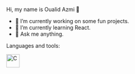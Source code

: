 Hi, my name is Oualid Azmi 👋

- 🔭 I’m currently working on some fun projects.
- 🌱 I’m currently learning React.
- 💬 Ask me anything.

Languages and tools: 

<div>
   <img align="left" alt="C" width="35px" src="https://w7.pngwing.com/pngs/201/90/png-transparent-logo-html-html5.png" style="padding-right:10px;" />
   

</div>

